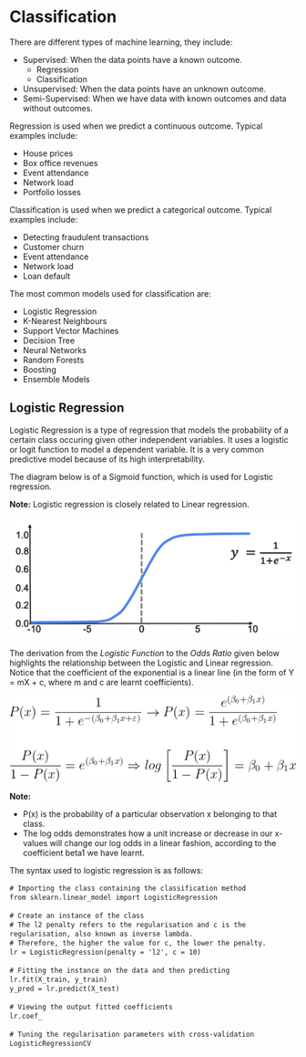 # Classification

There are different types of machine learning, they include:

- Supervised: When the data points have a known outcome.
  - Regression
  - Classification
- Unsupervised: When the data points have an unknown outcome.
- Semi-Supervised: When we have data with known outcomes and data without outcomes.

Regression is used when we predict a continuous outcome. Typical examples include:

- House prices
- Box office revenues
- Event attendance
- Network load
- Portfolio losses

Classification is used when we predict a categorical outcome. Typical examples include:

- Detecting fraudulent transactions
- Customer churn
- Event attendance
- Network load
- Loan default

The most common models used for classification are:

- Logistic Regression
- K-Nearest Neighbours
- Support Vector Machines
- Decision Tree
- Neural Networks
- Random Forests
- Boosting
- Ensemble Models

## Logistic Regression

Logistic Regression is a type of regression that models the probability of a certain class occuring given other independent variables. It uses a logistic or logit function to model a dependent variable. It is a very common predictive model because of its high interpretability.

The diagram below is of a Sigmoid function, which is used for Logistic regression.

**Note:** Logistic regression is closely related to Linear regression.

<p align="center"> <img width="600" src= "/Pics/W11.png"> </p>

The derivation from the *Logistic Function* to the *Odds Ratio* given below highlights the relationship between the Logistic and Linear regression. Notice that the coefficient of the exponential is a linear line (in the form of Y = mX + c, where m and c are learnt coefficients).

<p align="center"> <img width="600" src= "/Pics/W12.gif"> </p>

**Note:** 
- P(x) is the probability of a particular observation x belonging to that class.
- The log odds demonstrates how a unit increase or decrease in our x-values will change our log odds in a linear fashion, according to the coefficient beta1 we have learnt.

The syntax used to logistic regression is as follows:

```
# Importing the class containing the classification method
from sklearn.linear_model import LogisticRegression

# Create an instance of the class
# The l2 penalty refers to the regularisation and c is the regularisation, also known as inverse lambda. 
# Therefore, the higher the value for c, the lower the penalty.
lr = LogisticRegression(penalty = 'l2', c = 10)

# Fitting the instance on the data and then predicting
lr.fit(X_train, y_train)
y_pred = lr.predict(X_test)

# Viewing the output fitted coefficients
lr.coef_

# Tuning the regularisation parameters with cross-validation
LogisticRegressionCV
```
